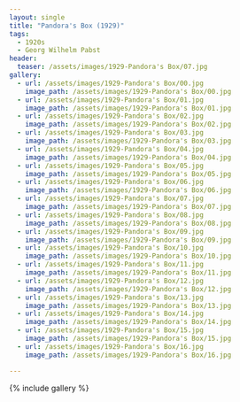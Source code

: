 ```yaml
---
layout: single
title: "Pandora's Box (1929)"
tags:
  - 1920s 
  - Georg Wilhelm Pabst
header:
  teaser: /assets/images/1929-Pandora's Box/07.jpg
gallery:
  - url: /assets/images/1929-Pandora's Box/00.jpg
    image_path: /assets/images/1929-Pandora's Box/00.jpg  
  - url: /assets/images/1929-Pandora's Box/01.jpg
    image_path: /assets/images/1929-Pandora's Box/01.jpg
  - url: /assets/images/1929-Pandora's Box/02.jpg
    image_path: /assets/images/1929-Pandora's Box/02.jpg
  - url: /assets/images/1929-Pandora's Box/03.jpg
    image_path: /assets/images/1929-Pandora's Box/03.jpg
  - url: /assets/images/1929-Pandora's Box/04.jpg
    image_path: /assets/images/1929-Pandora's Box/04.jpg
  - url: /assets/images/1929-Pandora's Box/05.jpg
    image_path: /assets/images/1929-Pandora's Box/05.jpg
  - url: /assets/images/1929-Pandora's Box/06.jpg
    image_path: /assets/images/1929-Pandora's Box/06.jpg
  - url: /assets/images/1929-Pandora's Box/07.jpg
    image_path: /assets/images/1929-Pandora's Box/07.jpg
  - url: /assets/images/1929-Pandora's Box/08.jpg
    image_path: /assets/images/1929-Pandora's Box/08.jpg
  - url: /assets/images/1929-Pandora's Box/09.jpg
    image_path: /assets/images/1929-Pandora's Box/09.jpg
  - url: /assets/images/1929-Pandora's Box/10.jpg
    image_path: /assets/images/1929-Pandora's Box/10.jpg
  - url: /assets/images/1929-Pandora's Box/11.jpg
    image_path: /assets/images/1929-Pandora's Box/11.jpg
  - url: /assets/images/1929-Pandora's Box/12.jpg
    image_path: /assets/images/1929-Pandora's Box/12.jpg
  - url: /assets/images/1929-Pandora's Box/13.jpg
    image_path: /assets/images/1929-Pandora's Box/13.jpg
  - url: /assets/images/1929-Pandora's Box/14.jpg
    image_path: /assets/images/1929-Pandora's Box/14.jpg
  - url: /assets/images/1929-Pandora's Box/15.jpg
    image_path: /assets/images/1929-Pandora's Box/15.jpg
  - url: /assets/images/1929-Pandora's Box/16.jpg
    image_path: /assets/images/1929-Pandora's Box/16.jpg

---
```

{% include gallery %}
